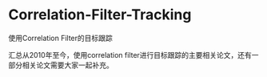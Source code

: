 # Correlation-Filter-Tracking
使用Correlation Filter的目标跟踪

汇总从2010年至今，使用correlation filter进行目标跟踪的主要相关论文，还有一部分相关论文需要大家一起补充。
